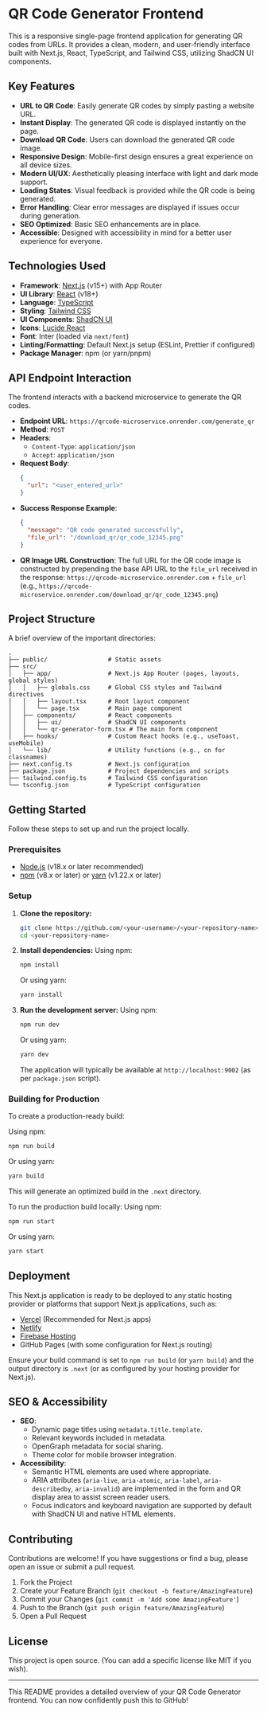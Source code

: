 
# QR Code Generator Frontend

This is a responsive single-page frontend application for generating QR codes from URLs. It provides a clean, modern, and user-friendly interface built with Next.js, React, TypeScript, and Tailwind CSS, utilizing ShadCN UI components.

## Key Features

-   **URL to QR Code**: Easily generate QR codes by simply pasting a website URL.
-   **Instant Display**: The generated QR code is displayed instantly on the page.
-   **Download QR Code**: Users can download the generated QR code image.
-   **Responsive Design**: Mobile-first design ensures a great experience on all device sizes.
-   **Modern UI/UX**: Aesthetically pleasing interface with light and dark mode support.
-   **Loading States**: Visual feedback is provided while the QR code is being generated.
-   **Error Handling**: Clear error messages are displayed if issues occur during generation.
-   **SEO Optimized**: Basic SEO enhancements are in place.
-   **Accessible**: Designed with accessibility in mind for a better user experience for everyone.

## Technologies Used

-   **Framework**: [Next.js](https://nextjs.org/) (v15+) with App Router
-   **UI Library**: [React](https://reactjs.org/) (v18+)
-   **Language**: [TypeScript](https://www.typescriptlang.org/)
-   **Styling**: [Tailwind CSS](https://tailwindcss.com/)
-   **UI Components**: [ShadCN UI](https://ui.shadcn.com/)
-   **Icons**: [Lucide React](https://lucide.dev/guide/packages/lucide-react)
-   **Font**: Inter (loaded via `next/font`)
-   **Linting/Formatting**: Default Next.js setup (ESLint, Prettier if configured)
-   **Package Manager**: npm (or yarn/pnpm)

## API Endpoint Interaction

The frontend interacts with a backend microservice to generate the QR codes.

-   **Endpoint URL**: `https://qrcode-microservice.onrender.com/generate_qr`
-   **Method**: `POST`
-   **Headers**:
    -   `Content-Type`: `application/json`
    -   `Accept`: `application/json`
-   **Request Body**:
    ```json
    {
      "url": "<user_entered_url>"
    }
    ```
-   **Success Response Example**:
    ```json
    {
      "message": "QR code generated successfully",
      "file_url": "/download_qr/qr_code_12345.png"
    }
    ```
-   **QR Image URL Construction**:
    The full URL for the QR code image is constructed by prepending the base API URL to the `file_url` received in the response:
    `https://qrcode-microservice.onrender.com` + `file_url`
    (e.g., `https://qrcode-microservice.onrender.com/download_qr/qr_code_12345.png`)

## Project Structure

A brief overview of the important directories:

```
.
├── public/                 # Static assets
├── src/
│   ├── app/                # Next.js App Router (pages, layouts, global styles)
│   │   ├── globals.css     # Global CSS styles and Tailwind directives
│   │   ├── layout.tsx      # Root layout component
│   │   └── page.tsx        # Main page component
│   ├── components/         # React components
│   │   ├── ui/             # ShadCN UI components
│   │   └── qr-generator-form.tsx # The main form component
│   ├── hooks/              # Custom React hooks (e.g., useToast, useMobile)
│   └── lib/                # Utility functions (e.g., cn for classnames)
├── next.config.ts          # Next.js configuration
├── package.json            # Project dependencies and scripts
├── tailwind.config.ts      # Tailwind CSS configuration
└── tsconfig.json           # TypeScript configuration
```

## Getting Started

Follow these steps to set up and run the project locally.

### Prerequisites

-   [Node.js](https://nodejs.org/) (v18.x or later recommended)
-   [npm](https://www.npmjs.com/) (v8.x or later) or [yarn](https://yarnpkg.com/) (v1.22.x or later)

### Setup

1.  **Clone the repository:**
    ```bash
    git clone https://github.com/<your-username>/<your-repository-name>.git
    cd <your-repository-name>
    ```

2.  **Install dependencies:**
    Using npm:
    ```bash
    npm install
    ```
    Or using yarn:
    ```bash
    yarn install
    ```

3.  **Run the development server:**
    Using npm:
    ```bash
    npm run dev
    ```
    Or using yarn:
    ```bash
    yarn dev
    ```
    The application will typically be available at `http://localhost:9002` (as per `package.json` script).

### Building for Production

To create a production-ready build:

Using npm:
```bash
npm run build
```
Or using yarn:
```bash
yarn build
```
This will generate an optimized build in the `.next` directory.

To run the production build locally:
Using npm:
```bash
npm run start
```
Or using yarn:
```bash
yarn start
```

## Deployment

This Next.js application is ready to be deployed to any static hosting provider or platforms that support Next.js applications, such as:

-   [Vercel](https://vercel.com/) (Recommended for Next.js apps)
-   [Netlify](https://www.netlify.com/)
-   [Firebase Hosting](https://firebase.google.com/docs/hosting)
-   GitHub Pages (with some configuration for Next.js routing)

Ensure your build command is set to `npm run build` (or `yarn build`) and the output directory is `.next` (or as configured by your hosting provider for Next.js).

## SEO & Accessibility

-   **SEO**:
    -   Dynamic page titles using `metadata.title.template`.
    -   Relevant keywords included in metadata.
    -   OpenGraph metadata for social sharing.
    -   Theme color for mobile browser integration.
-   **Accessibility**:
    -   Semantic HTML elements are used where appropriate.
    -   ARIA attributes (`aria-live`, `aria-atomic`, `aria-label`, `aria-describedby`, `aria-invalid`) are implemented in the form and QR display area to assist screen reader users.
    -   Focus indicators and keyboard navigation are supported by default with ShadCN UI and native HTML elements.

## Contributing

Contributions are welcome! If you have suggestions or find a bug, please open an issue or submit a pull request.

1.  Fork the Project
2.  Create your Feature Branch (`git checkout -b feature/AmazingFeature`)
3.  Commit your Changes (`git commit -m 'Add some AmazingFeature'`)
4.  Push to the Branch (`git push origin feature/AmazingFeature`)
5.  Open a Pull Request

## License

This project is open source. (You can add a specific license like MIT if you wish).

---

This README provides a detailed overview of your QR Code Generator frontend. You can now confidently push this to GitHub!
